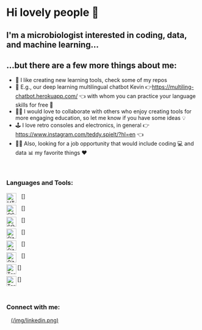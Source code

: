 # Hi lovely people 👋


## I'm a microbiologist interested in coding, data, and machine learning...

## ...but there are a few more things about me:

- 🧰 I like creating new learning tools, check some of my repos
- 🤖 E.g., our deep learning multilingual chatbot Kevin 👉https://multiling-chatbot.herokuapp.com/ 👈 with whom you can practice your language skills for free 🙊
- 👨‍💻 I would love to collaborate with others who enjoy creating tools for more engaging education, so let me know if you have some ideas 💡
- 🕹️ I love retro consoles and electronics, in general 👉 https://www.instagram.com/teddy.spielt/?hl=en 👈
- 🧑‍💼 Also, looking for a job opportunity  that would include coding 💻 and data 📊 my favorite things ❤️


<br />

### Languages and Tools:


[<img align="left" alt="HTML" width="26px" src="https://cdn.jsdelivr.net/gh/devicons/devicon/icons/html5/html5-original.svg" style="padding-right:10px;" />]

[<img align="left" alt="CSS" width="26px" src="https://cdn.jsdelivr.net/gh/devicons/devicon/icons/css3/css3-original.svg" style="padding-right:10px;" />]

[<img align="left" alt="SQL" width="26px" src="https://cdn.jsdelivr.net/gh/devicons/devicon/icons/mysql/mysql-original.svg" style="padding-right:10px;" />]

[<img align="left" alt="Git" width="26px" src="https://cdn.jsdelivr.net/gh/devicons/devicon/icons/git/git-original.svg" style="padding-right:10px;" />]

[<img align="left" alt="GitHub" width="26px" src="https://user-images.githubusercontent.com/3369400/139447912-e0f43f33-6d9f-45f8-be46-2df5bbc91289.png" style="padding-right:10px;" />]

[<img align="left" alt="GitHub" width="26px" src="https://user-images.githubusercontent.com/3369400/139448065-39a229ba-4b06-434b-bc67-616e2ed80c8f.png" style="padding-right:10px;" />]

[<img align="left" alt="Terminal" width="26px" src="./img/terminal-light.svg" />]

[<img align="left" alt="Terminal" width="26px" src="./img/terminal-dark.svg" />]

<br />

### Connect with me:

&nbsp;&nbsp;
[(/img/linkedin.png)](https://linkedin.com/in/lubomir-rajter-75648016a)

<br />
<br />

<!-- </details>
[linkedin]: linkedin.com/in/lubomir-rajter-75648016a -->

